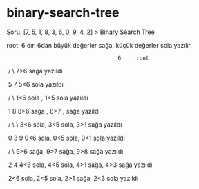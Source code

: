 # binary-search-tree

Soru.             [7, 5, 1, 8, 3, 6, 0, 9, 4, 2] > Binary Search Tree

root: 6 dır. 6dan büyük değerler sağa, küçük değerler sola yazılır.

  										6     root

​										 /	\     7>6 sağa yazıldı

​									 5		  7  	  5<6  sola yazıldı

​								 /           \		  1<6 sola , 1<5 sola yazıldı

​							  1					      8       8>6 sağa , 8>7 , sağa yazıldı

​							/   \  					    \			  3<6 sola, 3<5 sola, 3>1 sağa yazıldı

​						0		     3						   9        0<6 sola, 0<5 sola, 0<1 sola yazıldı

​								   /    \											  9>6 sağa, 9>7 sağa, 9>8 sağa yazıldı

​								 2		     4											 4<6 sola, 4<5 sola, 4>1 sağa, 4>3 sağa yazıldı

​																							       2<6 sola, 2<5 sola, 2>1 sağa, 2<3 sola yazıldı
  
